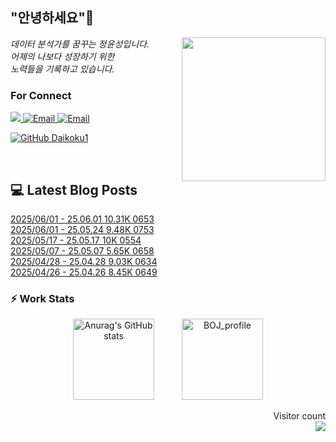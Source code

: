 
<h2> "안녕하세요"👋 </h2>
<img align='right' src="https://user-images.githubusercontent.com/50973778/144942576-b2f10b31-e628-43e4-b7da-3cc2144a5b73.gif" width="230">
<p><em> 데이터 분석가를 꿈꾸는 정윤성입니다.</br> 어제의 나보다 성장하기 위한 </br> 노력들을 기록하고 있습니다.</em></p>

### For Connect
<a href="https://blog.naver.com/jjys9047" target="_blank"><img src="https://img.shields.io/badge/-BLOG-brightgreen?style=flat-square&logo=Bloglovin&logoColor=white">
<a href="https://mail.google.com/mail/?view=cm&amp;fs=1&amp;to=jys9047@gmail.com" target="_blank"><img src="https://img.shields.io/badge/-Gmail-c14438?style=flat-square&logo=Gmail&logoColor=white" alt="Email">
<a href="mailto:jjys9047@naver.com" target="_blank"><img src="https://img.shields.io/badge/-Naver-brightgreen?style=flat-square&logo=Naver&logoColor=white" alt="Email">

[![GitHub Daikoku1](https://img.shields.io/github/followers/Daikoku1?label=follow&style=social)](https://github.com/Daikoku1)

</br>

## 💻 Latest Blog Posts
[2025/06/01 - 25.06.01 10.31K 0653](https://blog.naver.com/jjys9047/223884854826?fromRss=true&trackingCode=rss) <br>
[2025/06/01 - 25.05.24 9.48K 0753](https://blog.naver.com/jjys9047/223884853268?fromRss=true&trackingCode=rss) <br>
[2025/05/17 - 25.05.17 10K 0554](https://blog.naver.com/jjys9047/223868731461?fromRss=true&trackingCode=rss) <br>
[2025/05/07 - 25.05.07 5.65K 0658](https://blog.naver.com/jjys9047/223858327014?fromRss=true&trackingCode=rss) <br>
[2025/04/28 - 25.04.28 9.03K 0634](https://blog.naver.com/jjys9047/223849330237?fromRss=true&trackingCode=rss) <br>
[2025/04/26 - 25.04.26 8.45K 0649](https://blog.naver.com/jjys9047/223847138852?fromRss=true&trackingCode=rss) <br>


### ⚡ Work Stats
<p align = 'center'>
  <img src="https://github-readme-stats.vercel.app/api?username=Daikoku1&show_icons=true&theme=midnight-purple" alt="Anurag's GitHub stats" height="130" hspace="20"/>
  <img src="http://mazassumnida.wtf/api/v2/generate_badge?boj=jys9047" alt="BOJ_profile" height="130" hspace="20"/>
</p>

<p align="right"> 
  Visitor count<br>
  <img src="https://profile-counter.glitch.me/Daikoku1/count.svg" />
</p>
